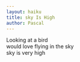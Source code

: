 ```yaml
---
layout: haiku
title: sky Is High
author: Pascal
---
```


Looking at a bird<br>
would love flying in the sky<br>
sky is very high<br>
